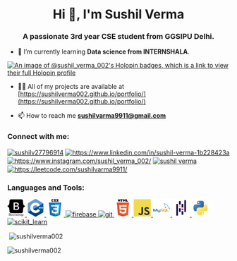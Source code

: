 <h1 align="center">Hi 👋, I'm Sushil Verma</h1>
<h3 align="center">A passionate 3rd year CSE student from GGSIPU Delhi.</h3>



- 🌱 I’m currently learning **Data science from INTERNSHALA**.
  
[![An image of @sushil_verma_002's Holopin badges, which is a link to view their full Holopin profile](https://holopin.me/sushil_verma_002)](https://holopin.io/@sushil_verma_002)
- 👨‍💻 All of my projects are available at [https://sushilverma002.github.io/portfolio/](https://sushilverma002.github.io/portfolio/)

- 📫 How to reach me **sushilvarma9911@gmail.com**



<h3 align="left">Connect with me:</h3>
<p align="left">
<a href="https://twitter.com/sushilv27796914" target="blank"><img align="center" src="https://raw.githubusercontent.com/rahuldkjain/github-profile-readme-generator/master/src/images/icons/Social/twitter.svg" alt="sushilv27796914" height="30" width="40" /></a>
<a href="https://linkedin.com/in/https://www.linkedin.com/in/sushil-verma-1b228423a" target="blank"><img align="center" src="https://raw.githubusercontent.com/rahuldkjain/github-profile-readme-generator/master/src/images/icons/Social/linked-in-alt.svg" alt="https://www.linkedin.com/in/sushil-verma-1b228423a" height="30" width="40" /></a>
<a href="https://instagram.com/https://www.instagram.com/sushil_verma_002/" target="blank"><img align="center" src="https://raw.githubusercontent.com/rahuldkjain/github-profile-readme-generator/master/src/images/icons/Social/instagram.svg" alt="https://www.instagram.com/sushil_verma_002/" height="30" width="40" /></a>
<a href="https://www.youtube.com/c/sushil verma" target="blank"><img align="center" src="https://raw.githubusercontent.com/rahuldkjain/github-profile-readme-generator/master/src/images/icons/Social/youtube.svg" alt="sushil verma" height="30" width="40" /></a>
<a href="https://www.leetcode.com/https://leetcode.com/sushilvarma9911/" target="blank"><img align="center" src="https://raw.githubusercontent.com/rahuldkjain/github-profile-readme-generator/master/src/images/icons/Social/leet-code.svg" alt="https://leetcode.com/sushilvarma9911/" height="30" width="40" /></a>
</p>

<h3 align="left">Languages and Tools:</h3>
<p align="left"> <a href="https://getbootstrap.com" target="_blank" rel="noreferrer"> <img src="https://raw.githubusercontent.com/devicons/devicon/master/icons/bootstrap/bootstrap-plain-wordmark.svg" alt="bootstrap" width="40" height="40"/> </a> <a href="https://www.w3schools.com/cpp/" target="_blank" rel="noreferrer"> <img src="https://raw.githubusercontent.com/devicons/devicon/master/icons/cplusplus/cplusplus-original.svg" alt="cplusplus" width="40" height="40"/> </a> <a href="https://www.w3schools.com/css/" target="_blank" rel="noreferrer"> <img src="https://raw.githubusercontent.com/devicons/devicon/master/icons/css3/css3-original-wordmark.svg" alt="css3" width="40" height="40"/> </a> <a href="https://firebase.google.com/" target="_blank" rel="noreferrer"> <img src="https://www.vectorlogo.zone/logos/firebase/firebase-icon.svg" alt="firebase" width="40" height="40"/> </a> <a href="https://git-scm.com/" target="_blank" rel="noreferrer"> <img src="https://www.vectorlogo.zone/logos/git-scm/git-scm-icon.svg" alt="git" width="40" height="40"/> </a> <a href="https://www.w3.org/html/" target="_blank" rel="noreferrer"> <img src="https://raw.githubusercontent.com/devicons/devicon/master/icons/html5/html5-original-wordmark.svg" alt="html5" width="40" height="40"/> </a> <a href="https://developer.mozilla.org/en-US/docs/Web/JavaScript" target="_blank" rel="noreferrer"> <img src="https://raw.githubusercontent.com/devicons/devicon/master/icons/javascript/javascript-original.svg" alt="javascript" width="40" height="40"/> </a> <a href="https://www.mysql.com/" target="_blank" rel="noreferrer"> <img src="https://raw.githubusercontent.com/devicons/devicon/master/icons/mysql/mysql-original-wordmark.svg" alt="mysql" width="40" height="40"/> </a> <a href="https://pandas.pydata.org/" target="_blank" rel="noreferrer"> <img src="https://raw.githubusercontent.com/devicons/devicon/2ae2a900d2f041da66e950e4d48052658d850630/icons/pandas/pandas-original.svg" alt="pandas" width="40" height="40"/> </a> <a href="https://www.python.org" target="_blank" rel="noreferrer"> <img src="https://raw.githubusercontent.com/devicons/devicon/master/icons/python/python-original.svg" alt="python" width="40" height="40"/> </a> <a href="https://scikit-learn.org/" target="_blank" rel="noreferrer"> <img src="https://upload.wikimedia.org/wikipedia/commons/0/05/Scikit_learn_logo_small.svg" alt="scikit_learn" width="40" height="40"/> </a> </p>

<p>&nbsp;<img align="center" src="https://github-readme-stats.vercel.app/api?username=sushilverma002&show_icons=true&locale=en" alt="sushilverma002" /></p>

<p><img align="center" src="https://github-readme-streak-stats.herokuapp.com/?user=sushilverma002&" alt="sushilverma002" /></p>
